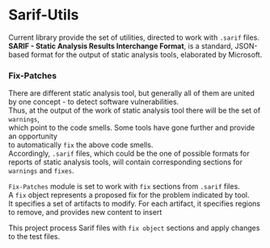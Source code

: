 # Sarif-Utils

Current library provide the set of utilities, directed to work with
`.sarif` files.\
**SARIF - Static Analysis Results Interchange Format**, is a standard,
JSON-based format for the output of static analysis tools, elaborated by Microsoft.

### Fix-Patches

There are different static analysis tool, but generally all of them
are united by one concept - to detect software vulnerabilities.\
Thus, at the output of the work of static analysis tool there will be the set of `warnings`,\
which point to the code smells. Some tools have gone further and provide an opportunity\
to automatically `fix` the above code smells.\
Accordingly, `.sarif` files, which could be the one of possible formats for reports of static analysis tools,
will contain corresponding sections for `warnings` and `fixes`.

`Fix-Patches` module is set to work with `fix` sections from `.sarif` files.\
A `fix` object represents a proposed fix for the problem indicated by tool.\
It specifies a set of artifacts to modify. For each artifact, it specifies regions to remove, and provides new content to insert


This project process Sarif files with `fix object` sections and apply changes to the test files.